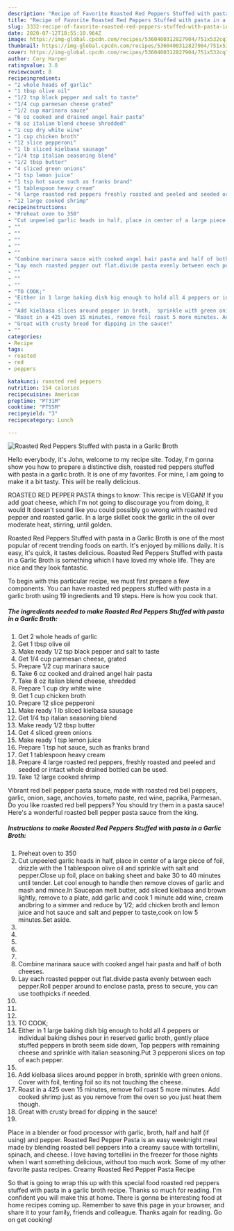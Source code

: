 ```yaml
---
description: "Recipe of Favorite Roasted Red Peppers Stuffed with pasta in a Garlic Broth"
title: "Recipe of Favorite Roasted Red Peppers Stuffed with pasta in a Garlic Broth"
slug: 3332-recipe-of-favorite-roasted-red-peppers-stuffed-with-pasta-in-a-garlic-broth
date: 2020-07-12T18:55:10.964Z
image: https://img-global.cpcdn.com/recipes/5360400312827904/751x532cq70/roasted-red-peppers-stuffed-with-pasta-in-a-garlic-broth-recipe-main-photo.jpg
thumbnail: https://img-global.cpcdn.com/recipes/5360400312827904/751x532cq70/roasted-red-peppers-stuffed-with-pasta-in-a-garlic-broth-recipe-main-photo.jpg
cover: https://img-global.cpcdn.com/recipes/5360400312827904/751x532cq70/roasted-red-peppers-stuffed-with-pasta-in-a-garlic-broth-recipe-main-photo.jpg
author: Cory Harper
ratingvalue: 3.8
reviewcount: 8
recipeingredient:
- "2 whole heads of garlic"
- "1 tbsp olive oil"
- "1/2 tsp black pepper and salt to taste"
- "1/4 cup parmesan cheese grated"
- "1/2 cup marinara sauce"
- "6 oz cooked and drained angel hair pasta"
- "8 oz italian blend cheese shredded"
- "1 cup dry white wine"
- "1 cup chicken broth"
- "12 slice pepperoni"
- "1 lb sliced kielbasa sausage"
- "1/4 tsp italian seasoning blend"
- "1/2 tbsp butter"
- "4 sliced green onions"
- "1 tsp lemon juice"
- "1 tsp hot sauce such as franks brand"
- "1 tablespoon heavy cream"
- "4 large roasted red peppers freshly roasted and peeled and seeded or intact whole drained bottled can be used"
- "12 large cooked shrimp"
recipeinstructions:
- "Preheat oven to 350"
- "Cut unpeeled garlic heads in half, place in center of a large piece of foil, drizzle with the 1 tablespoon olive oil  and sprinkle with salt and pepper.Close up foil, place on baking sheet and bake 30 to 40 minutes until tender. Let cool enough to handle then remove cloves of garlic and mash and mince.In Saucepan melt butter,  add sliced kielbasa and brown lightly, remove to a plate, add garlic and cook 1 minute add wine, cream andbring to a simmer and reduce by 1/2; add chicken broth and lemon juice and hot sauce and salt and pepper to taste,cook on low 5 minutes.Set aside."
- ""
- ""
- ""
- ""
- ""
- "Combine marinara sauce with cooked angel hair pasta and half of both cheeses."
- "Lay each roasted pepper out flat.divide pasta evenly between each pepper.Roll pepper around to enclose pasta, press to secure, you can use toothpicks if needed."
- ""
- ""
- ""
- "TO COOK;"
- "Either in 1 large baking dish big enough to hold all 4 peppers or individual baking dishes pour in reserved garlic broth, gently place stuffed peppers in broth seem side down, Top peppers with remaining cheese and sprinkle with italian seasoning.Put 3 pepperoni slices on top of each pepper."
- ""
- "Add kielbasa slices around pepper in broth,  sprinkle with green onions. Cover with foil, tenting foil so its not touching the cheese."
- "Roast in a 425 oven 15 minutes, remove foil roast 5 more minutes. Add cooked shrimp just as you remove from the oven so you just heat them though."
- "Great with crusty bread for dipping in the sauce!"
- ""
categories:
- Recipe
tags:
- roasted
- red
- peppers

katakunci: roasted red peppers 
nutrition: 154 calories
recipecuisine: American
preptime: "PT31M"
cooktime: "PT55M"
recipeyield: "3"
recipecategory: Lunch

---
```



![Roasted Red Peppers Stuffed with pasta in a Garlic Broth](https://img-global.cpcdn.com/recipes/5360400312827904/751x532cq70/roasted-red-peppers-stuffed-with-pasta-in-a-garlic-broth-recipe-main-photo.jpg)

Hello everybody, it's John, welcome to my recipe site. Today, I'm gonna show you how to prepare a distinctive dish, roasted red peppers stuffed with pasta in a garlic broth. It is one of my favorites. For mine, I am going to make it a bit tasty. This will be really delicious.

ROASTED RED PEPPER PASTA things to know: This recipe is VEGAN! If you add goat cheese, which I&#39;m not going to discourage you from doing, it would It doesn&#39;t sound like you could possibly go wrong with roasted red pepper and roasted garlic. In a large skillet cook the garlic in the oil over moderate heat, stirring, until golden.

Roasted Red Peppers Stuffed with pasta in a Garlic Broth is one of the most popular of recent trending foods on earth. It's enjoyed by millions daily. It is easy, it's quick, it tastes delicious. Roasted Red Peppers Stuffed with pasta in a Garlic Broth is something which I have loved my whole life. They are nice and they look fantastic.


To begin with this particular recipe, we must first prepare a few components. You can have roasted red peppers stuffed with pasta in a garlic broth using 19 ingredients and 19 steps. Here is how you cook that.

<!--inarticleads1-->

##### The ingredients needed to make Roasted Red Peppers Stuffed with pasta in a Garlic Broth:

1. Get 2 whole heads of garlic
1. Get 1 tbsp olive oil
1. Make ready 1/2 tsp black pepper and salt to taste
1. Get 1/4 cup parmesan cheese, grated
1. Prepare 1/2 cup marinara sauce
1. Take 6 oz cooked and drained angel hair pasta
1. Take 8 oz italian blend cheese, shredded
1. Prepare 1 cup dry white wine
1. Get 1 cup chicken broth
1. Prepare 12 slice pepperoni
1. Make ready 1 lb sliced kielbasa sausage
1. Get 1/4 tsp italian seasoning blend
1. Make ready 1/2 tbsp butter
1. Get 4 sliced green onions
1. Make ready 1 tsp lemon juice
1. Prepare 1 tsp hot sauce, such as franks brand
1. Get 1 tablespoon heavy cream
1. Prepare 4 large roasted red peppers, freshly roasted and peeled and seeded or intact whole drained bottled can be used.
1. Take 12 large cooked shrimp


Vibrant red bell pepper pasta sauce, made with roasted red bell peppers, garlic, onion, sage, anchovies, tomato paste, red wine, paprika, Parmesan. Do you like roasted red bell peppers? You should try them in a pasta sauce! Here&#39;s a wonderful roasted bell pepper pasta sauce from the king. 

<!--inarticleads2-->

##### Instructions to make Roasted Red Peppers Stuffed with pasta in a Garlic Broth:

1. Preheat oven to 350
1. Cut unpeeled garlic heads in half, place in center of a large piece of foil, drizzle with the 1 tablespoon olive oil  and sprinkle with salt and pepper.Close up foil, place on baking sheet and bake 30 to 40 minutes until tender. Let cool enough to handle then remove cloves of garlic and mash and mince.In Saucepan melt butter,  add sliced kielbasa and brown lightly, remove to a plate, add garlic and cook 1 minute add wine, cream andbring to a simmer and reduce by 1/2; add chicken broth and lemon juice and hot sauce and salt and pepper to taste,cook on low 5 minutes.Set aside.
1. 
1. 
1. 
1. 
1. 
1. Combine marinara sauce with cooked angel hair pasta and half of both cheeses.
1. Lay each roasted pepper out flat.divide pasta evenly between each pepper.Roll pepper around to enclose pasta, press to secure, you can use toothpicks if needed.
1. 
1. 
1. 
1. TO COOK;
1. Either in 1 large baking dish big enough to hold all 4 peppers or individual baking dishes pour in reserved garlic broth, gently place stuffed peppers in broth seem side down, Top peppers with remaining cheese and sprinkle with italian seasoning.Put 3 pepperoni slices on top of each pepper.
1. 
1. Add kielbasa slices around pepper in broth,  sprinkle with green onions. Cover with foil, tenting foil so its not touching the cheese.
1. Roast in a 425 oven 15 minutes, remove foil roast 5 more minutes. Add cooked shrimp just as you remove from the oven so you just heat them though.
1. Great with crusty bread for dipping in the sauce!
1. 


Place in a blender or food processor with garlic, broth, half and half (if using) and pepper. Roasted Red Pepper Pasta is an easy weeknight meal made by blending roasted bell peppers into a creamy sauce with tortellini, spinach, and cheese. I love having tortellini in the freezer for those nights when I want something delicious, without too much work. Some of my other favorite pasta recipes. Creamy Roasted Red Pepper Pasta Recipe 

So that is going to wrap this up with this special food roasted red peppers stuffed with pasta in a garlic broth recipe. Thanks so much for reading. I'm confident you will make this at home. There is gonna be interesting food at home recipes coming up. Remember to save this page in your browser, and share it to your family, friends and colleague. Thanks again for reading. Go on get cooking!
